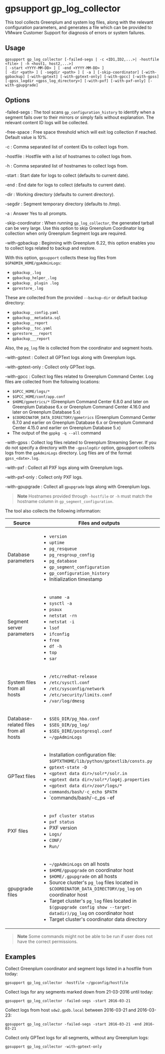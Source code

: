 # gpsupport gp_log_collector 

This tool collects Greenplum and system log files, along with the relevant configuration parameters, and generates a file which can be provided to VMware Customer Support for diagnosis of errors or system failures.

## <a id="usage"></a>Usage 

```
gpsupport gp_log_collector [-failed-segs | -c <ID1,ID2,...>| -hostfile <file> | -h <host1, host2,...>]
[ -start <YYYY-MM-DD> ] [ -end <YYYY-MM-DD> ]
[ -dir <path> ] [ -segdir <path> ] [ -a ] [-skip-coordinator] [-with-gpbackup] [-with-gptext] [-with-gptext-only] [-with-gpcc] [-with-gpss] [-gpss_logdir <gpss_log_directory>] [-with-pxf] [-with-pxf-only] [-with-gpupgrade]
```

## <a id="opts"></a>Options 

-failed-segs
:   The tool scans `gp_configuration_history` to identify when a segment fails over to their mirrors or simply fails without explanation. The relevant content ID logs will be collected.

-free-space
:   Free space threshold which will exit log collection if reached. Default value is 10%.

-c
:   Comma separated list of content IDs to collect logs from.

-hostfile
:   Hostfile with a list of hostnames to collect logs from.

-h
:   Comma separated list of hostnames to collect logs from.

-start
:   Start date for logs to collect \(defaults to current date\).

-end
:   End date for logs to collect \(defaults to current date\).

-dir
:   Working directory \(defaults to current directory\).

-segdir
:   Segment temporary directory \(defaults to /tmp\).

-a
:   Answer Yes to all prompts.

-skip-coordinator
:   When running `gp_log_collector`, the generated tarball can be very large. Use this option to skip Greenplum Coordinator log collection when only Greenplum Segment logs are required.

-with-gpbackup 
:   Beginning with Greenplum 6.22, this option enables you to collect logs related to backup and restore. 

With this option, `gpsupport` collects these log files from `$GPADMIN_HOME/gpAdminLogs`:

- `gpbackup_.log`
- `gpbackup_helper_.log`
- `gpbackup_ plugin .log`
- `gprestore_.log`

These are collected from the provided `--backup-dir` or default backup directory:

- `gpbackup__config.yaml`
- `gpbackup__metadata.sql`
- `gpbackup__report`
- `gpbackup__toc.yaml`
- `gprestore___report`
- `gpbackup___report`

Also, the `pg_log` file is collected from the coordinator and segment hosts.

-with-gptext
:   Collect all GPText logs along with Greenplum logs.

-with-gptext-only
:   Collect only GPText logs.

-with-gpcc
:   Collect log files related to Greenplum Command Center. Log files are collected from the following locations:

- `$GPCC_HOME/logs/*`
- `$GPCC_HOME/conf/app.conf`
- `$HOME/gpmetrics/*` (Greenplum Command Center 6.8.0 and later on Greenplum Database 6.x or Greenplum Command Center 4.16.0 and later on Greenplum Database 5.x)
- `$COORDINATOR_DATA_DIRECTORY/gpmetrics` (Greenplum Command Center 6.7.0 and earlier on Greenplum Database 6.x or Greenplum Command Center 4.15.0 and earlier on Greenplum Database 5.x)
- The output of the `gppkg -q --all` command

-with-gpss 
:  Collect log files related to Greenplum Streaming Server. If you do not specify a directory with the `-gpsslogdir` option, gpsupport collects logs from the `gpAdminLogs` directory. Log files are of the format `gpss_<date>.log`.

-with-pxf
:   Collect all PXF logs along with Greenplum logs.

-with-pxf-only
:   Collect only PXF logs.

-with-gpupgrade
:   Collect all `gpupgrade` logs along with Greenplum logs.


> **Note** Hostnames provided through `-hostfile` or `-h` must match the hostname column in `gp_segment_configuration`.

The tool also collects the following information:

| Source | Files and outputs |
| ------ | ----------------- |
| Database parameters | <ul><li>`version`</li><li>`uptime`</li><li>`pg_resqueue`</li><li>`pg_resgroup_config`</li><li>`pg_database`</li><li>`gp_segment_configuration`</li><li>`gp_configuration_history`</li><li>Initialization timestamp</li></ul> |
| Segment server parameters | <ul><li>`uname -a`</li><li>`sysctl -a`</li><li>`psaux`</li><li>`netstat -rn`</li><li>`netstat -i`</li><li>`lsof`</li><li>`ifconfig`</li><li>`free`</li><li>`df -h`</li><li>`top`</li><li>`sar`</li></ul> |
| System files from all hosts | <ul><li>`/etc/redhat-release`</li><li>`/etc/sysctl.conf`</li><li>`/etc/sysconfig/network`</li><li>`/etc/security/limits.conf`</li><li>`/var/log/dmesg`</li></ul> |
| Database-related files from all hosts | <ul><li>`$SEG_DIR/pg_hba.conf`</li><li>`$SEG_DIR/pg_log/`</li><li>`$SEG_DIRE/postgresql.conf`</li><li>`~/gpAdminLogs`</li></ul> |
| GPText files | <ul><li>Installation configuration file: `$GPTXTHOME/lib/python/gptextlib/consts.py` </li><li>`gptext-state -D`</li><li>`<gptext data dir>/solr*/solr.in`</li><li>`<gptext data dir>/solr*/log4j.properties`</li><li>`<gptext data dir>/zoo*/logs/*`</li><li>`commands/bash/-c_echo $PATH`</li><li>`commands/bash/-c_ps -ef | grep solr`</li><li>`commands/bash/-c_ps -ef | grep zookeeper`</li></ul> |
| PXF files | <ul><li>`pxf cluster status`</li><li>`pxf status`</li><li>PXF version</li><li>`Logs/`</li><li>`CONF/`</li><li>`Run/`</li></ul> |
| gpupgrade files | <ul><li>`~/gpAdminLogs` on all hosts</li><li>`$HOME/gpupgrade` on coordinator host</li><li>`$HOME/.gpupgrade` on all hosts</li><li>Source cluster's `pg_log` files located in `$COORDINATOR_DATA_DIRECTORY/pg_log` on coordinator host</li><li>Target cluster's `pg_log` files located in `$(gpupgrade config show --target-datadir)/pg_log` on coordinator host</li><li>Target cluster's coordinator data directory</li></ul> |

> **Note** Some commands might not be able to be run if user does not have the correct permissions.

## <a id="exs"></a>Examples 

Collect Greenplum coordinator and segment logs listed in a hostfile from today:

```
gpsupport gp_log_collector -hostfile ~/gpconfig/hostfile
```

Collect logs for any segments marked down from 21-03-2016 until today:

```
gpsupport gp_log_collector -failed-segs -start 2016-03-21
```

Collect logs from host `sdw2.gpdb.local` between 2016-03-21 and 2016-03-23:

```
gpsupport gp_log_collector -failed-segs -start 2016-03-21 -end 2016-03-21
```

Collect only GPText logs for all segments, without any Greenplum logs:

```
gpsupport gp_log_collector -with-gptext-only
```

